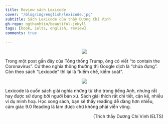 ```yaml
---
title: Review sách Lexicode
cover: "/blog/img/english/lexicode.jpg"
subtitle: Sách Lexicode của thầy Dương Chí Vinh
gh-repo: ngthanhtin/beautiful-jekyll
tags: [book, ielts, english, review]
comments: true

---
```


<p align="center">
  <img src="https://github.com/ngthanhtin/ngthanhtin.github.io/blob/master/_data/lexicode.jpg?raw=true">
</p>

Trong một post gần đây của Tổng thống Trump, ông có viết “to contain the Coronavirus”. Cứ theo nghĩa thông thường thì Google dịch là “chứa đựng”. Còn theo sách “Lexicode” thì lại là “kiềm chế, kiểm soát”.

<p align="center">
  <img src="https://github.com/ngthanhtin/ngthanhtin.github.io/blob/master/_data/trump_post.jpg?raw=true">
</p>

Lexicode là cuốn sách giải nghĩa những từ khó trong tiếng Anh, nhưng rất hay được sử dụng bởi người bản xứ. Sách giải thích rất chi tiết, cặn kẽ, nhiều ví dụ minh hoạ. Học xong sách, bạn sẽ thấy reading dễ dàng hơn nhiều, cảm giác 9.0 Reading là làm được chứ không phải viễn vông.

<div style="text-align: right"> (Trích thầy Dương Chí Vinh IELTS) </div>

